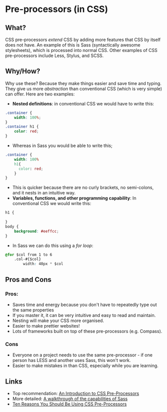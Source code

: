 # Pre-processors (in CSS)

## What?
CSS pre-processors *extend* CSS by adding more features that CSS by itself does not have.  An example of this is Sass (syntactically awesome stylesheets), which is processed into normal CSS. Other examples of CSS pre-processors include Less, Stylus, and SCSS.

## Why/How?
Why use these? Because they make things easier and save time and typing. They give us more *abstraction* than conventional CSS (which is very simple) can offer. Here are two examples:

* **Nested definitions**: in conventional CSS we would have to write this:
``` css
.container {
    width: 100%;
}
.container h1 {
    color: red;
}
```

* Whereas in Sass you would be able to write this;
``` css
.container {
    width: 100%
    h1{
      color: red;
    }
}
```

* This is quicker because there are no curly brackets, no semi-colons, and it nests in an intuitive way.
* **Variables, functions, and other programming capability**: In conventional CSS we would write this:
```css
h1 {
    
}
body {
    background: #eeffcc;
}
```
* In Sass we can do this using a *for loop*:
```css
@for $col from 1 to 6
    .col-#{$col}
        width: 40px * $col
```

## Pros and Cons
### Pros:
* Saves time and energy because you don't have to repeatedly type out the same properties
* If you master it, it can be very intuitive and easy to read and maintain.
* Nesting will make your CSS more organised.
* Easier to make prettier websites!
* Lots of frameworks built on top of these pre-processors (e.g. Compass).

### Cons
* Everyone on a project needs to use the same pre-processor - if one person has LESS and another uses Sass, this won't work.
* Easier to make mistakes in than CSS, especially while you are learning.

## Links
* Top recommendation: [An Introduction to CSS Pre-Processors](http://vanseodesign.com/css/css-preprocessors/)
* More detailed: [A walkthrough of the capabilities of Sass](http://learn.shayhowe.com/advanced-html-css/preprocessors/#scss-sass)
* [Ten Reasons You Should Be Using CSS Pre-Processors](https://www.urbaninsight.com/2012/04/12/ten-reasons-you-should-be-using-css-preprocessor)
